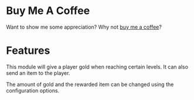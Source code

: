 # Buy Me A Coffee
Want to show me some appreciation? Why not [buy me a coffee](https://www.buymeacoffee.com/noisiver)?

# Features
This module will give a player gold when reaching certain levels. It can also send an item to the player.

The amount of gold and the rewarded item can be changed using the configuration options.

